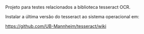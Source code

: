 Projeto para testes relacionados a biblioteca tesseract OCR.

Instalar a última versão do tesseract ao sistema operacional em:

https://github.com/UB-Mannheim/tesseract/wiki